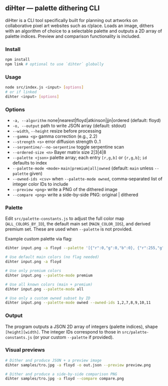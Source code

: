 ## diHter — palette dithering CLI

diHter is a CLI tool specifically built for planning out artworks on collaborative pixel art websites such as r/place. Loads an image, dithers with an algorithm of choice to a selectable palette and outputs a 2D array of palette indices. Preview and comparison functionality is included.

### Install

```bash
npm install
npm link # optional to use `dihter` globally
```

### Usage

```bash
node src/index.js <input> [options]
# or if linked
dihter <input> [options]
```

### Options

- `-a, --algorithm` none|nearest|floyd|atkinson|jjn|ordered (default: floyd)
- `-o, --output` path to write JSON array (default: stdout)
- `--width`, `--height` resize before processing
- `--gamma <g>` gamma correction (e.g., 2.2)
- `--strength <s>` error diffusion strength 0..1
- `--serpentine/--no-serpentine` toggle serpentine scan
- `--ordered-size <n>` Bayer matrix size 2|3|4|8
- `--palette <json>` palette array; each entry `[r,g,b]` or `{r,g,b}`; `id` defaults to index
- `--palette-mode <mode>` `main|premium|all|owned` (default: `main` unless `--palette` given)
- `--owned-ids <csv>` when `--palette-mode owned`, comma-separated list of integer color IDs to include
 - `--preview <png>` write a PNG of the dithered image
 - `--compare <png>` write a side-by-side PNG: original | dithered

### Palette

Edit `src/palette-constants.js` to adjust the full color map (`ALL_COLORS_BY_ID`), the default main set (`MAIN_COLOR_IDS`), and derived premium set. These are used when `--palette` is not provided.

Example custom palette via flag:

```bash
dihter input.png -a floyd --palette '[{"r":0,"g":0,"b":0}, {"r":255,"g":255,"b":255}, ...]'

# Use default main colors (no flag needed)
dihter input.png -a floyd

# Use only premium colors
dihter input.png --palette-mode premium

# Use all known colors (main + premium)
dihter input.png --palette-mode all

# Use only a custom owned subset by ID
dihter input.png --palette-mode owned --owned-ids 1,2,7,8,9,10,11
```

### Output

The program outputs a JSON 2D array of integers (palette indices), shape `[height][width]`. The integer IDs correspond to those in `src/palette-constants.js` (or your custom `--palette` if provided).

### Visual previews

```bash
# Dither and produce JSON + a preview image
dihter samples/tro.jpg -a floyd -o out.json --preview preview.png

# Dither and produce a side-by-side comparison PNG
dihter samples/tro.jpg -a floyd --compare compare.png
```

